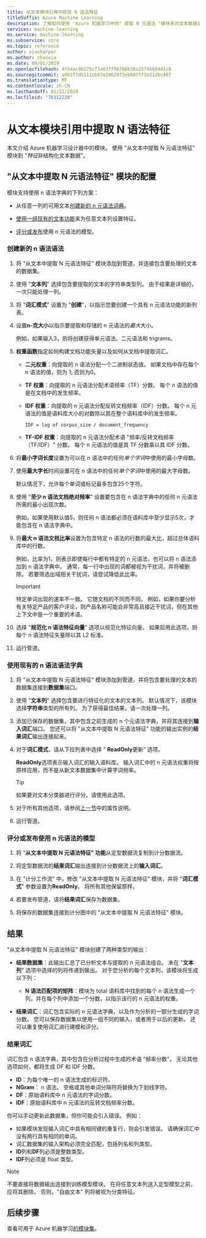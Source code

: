 ```yaml
---
title: 从文本模块引用中提取 N 语法特征
titleSuffix: Azure Machine Learning
description: 了解如何使用 "Azure 机器学习中的" 提取 N 元语法 "模块来对文本数据进行特征。
services: machine-learning
ms.service: machine-learning
ms.subservice: core
ms.topic: reference
author: xiaoharper
ms.author: zhanxia
ms.date: 09/01/2019
ms.openlocfilehash: 4f64ac9b276c71a037f96766b38a2574b89441c8
ms.sourcegitcommit: a9b1f7d5111cb07e3462973eb607ff1e512bc407
ms.translationtype: MT
ms.contentlocale: zh-CN
ms.lasthandoff: 01/22/2020
ms.locfileid: "76312220"
---
```

# <a name="extract-n-gram-features-from-text-module-reference"></a>从文本模块引用中提取 N 语法特征

本文介绍 Azure 机器学习设计器中的模块。 使用 "从文本中提取 N 元语法特征" 模块到 "*特征*非结构化文本数据"。 

## <a name="configuration-of-the-extract-n-gram-features-from-text-module"></a>"从文本中提取 N 元语法特征" 模块的配置

模块支持使用 n 语法字典的下列方案：

* 从任意一列的可用文本[创建新的 n 元语法词典](#create-a-new-n-gram-dictionary)。

* [使用一组现有的文本功能](#use-an-existing-n-gram-dictionary)来为任意文本列设置特征。

* [评分或发布](#score-or-publish-a-model-that-uses-n-grams)使用 n 元语法的模型。

### <a name="create-a-new-n-gram-dictionary"></a>创建新的 n 语法语法

1.  将 "从文本中提取 N 元语法特征" 模块添加到管道，并连接包含要处理的文本的数据集。

1.  使用 "**文本列**" 选择包含要提取的文本的字符串类型列。 由于结果是详细的，一次只能处理一列。

1. 将 "**词汇模式**" 设置为 "**创建**"，以指示您要创建一个具有 n 元语法功能的新列表。 

1. 设置**n-克大小**以指示要提取和存储的 n 元语法的*最大*大小。 

    例如，如果输入3，则将创建获得单元语法、二元语法和 trigrams。

1. **权重函数**指定如何构建文档功能矢量以及如何从文档中提取词汇。

    * **二元权重**：向提取的 n 语法分配一个二进制状态值。 如果文档中存在每个 n 语法的值，则为 1; 否则为0。

    * **TF 权重**：向提取的 n 元语法分配术语频率（TF）分数。 每个 n 语法的值是在文档中的发生频率。

    * **IDF 权重**：向提取的 n 元语法分配反转文档频率（IDF）分数。 每个 n 元语法的值是语料库大小的对数除以其在整个语料库中的发生频率。
    
      `IDF = log of corpus_size / document_frequency`
 
    *  **TF-IDF 权重**：向提取的 n 元语法分配术语 "频率/反转文档频率（TF/IDF）" 分数。 每个 n 元语法的值是其 TF 分数乘以其 IDF 分数。

1. 将**最小字词长度**设置为可以在 n 语法中的任何*单个字词*中使用的最小字母数。

1. 使用**最大字长**时间设置可在 n 语法中的任何*单个字词*中使用的最大字母数。

    默认情况下，允许每个单词或标记最多包含25个字符。

1. 使用 "**至少 n 语法文档绝对频率**" 设置要包含在 n 语法字典中的任何 n 元语法所需的最小出现次数。 

    例如，如果使用默认值5，则任何 n 语法都必须在语料库中至少显示5次，才能包含在 n 语法字典中。 

1.  将**最大 n 语法文档比率**设置为包含特定 n 语法的行数的最大比，超过总体语料库中的行数。

    例如，比率为1，则表示即使每行中都有特定的 n 元语法，也可以将 n 语法添加到 n 语法字典中。 通常，每一行中出现的词都被视为干扰词，并将被删除。 若要筛选出域相关干扰词，请尝试降低此比率。

    > [!IMPORTANT]
    > 特定单词出现的速率不一致。 它随文档的不同而不同。 例如，如果你要分析有关特定产品的客户评论，则产品名称可能会非常高且接近干扰词，但在其他上下文中是一个重要的术语。

1. 选择 "**规范化 n 语法特征向量**" 选项以规范化特征向量。 如果启用此选项，则每个 n 语法特征矢量除以其 L2 标准。

1. 运行管道。

### <a name="use-an-existing-n-gram-dictionary"></a>使用现有的 n 语法语法字典

1.  将 "从文本中提取 N 元语法特征" 模块添加到管道，并将包含要处理的文本的数据集连接到**数据集**端口。

1.  使用 "**文本列**" 选择包含要进行特征化的文本的文本列。 默认情况下，该模块选择**字符串**类型的所有列。 为了获得最佳结果，请一次处理一列。

1. 添加已保存的数据集，其中包含之前生成的 n 个元语法字典，并将其连接到**输入词汇**端口。 您还可以将 "从文本中提取 N 元语法特征" 功能的输出实例的**结果词汇**输出连接起来。

1. 对于**词汇模式**，请从下拉列表中选择 " **ReadOnly**更新" 选项。

   **ReadOnly**选项表示输入词汇的输入语料库。 输入词汇中的 n 元语法权重将按原样应用，而不是从新文本数据集中计算字词频率。

   > [!TIP]
   > 如果要对文本分类器进行评分，请使用此选项。

1.  对于所有其他选项，请参阅[上一节](#create-a-new-n-gram-dictionary)中的属性说明。

1.  运行管道。

### <a name="score-or-publish-a-model-that-uses-n-grams"></a>评分或发布使用 n 元语法的模型

1.  将 "**从文本中提取 N 元语法特征" 功能**从定型数据流复制到计分数据流。

1.  将定型数据流的**结果词汇**输出连接到计分数据流上的**输入词汇**。

1.  在 "计分工作流" 中，修改 "从文本中提取 N 元语法特征" 模块，并将 "**词汇模式**" 参数设置为**ReadOnly**。 将所有其他保留原样。

1.  若要发布管道，请将**结果词汇**保存为数据集。

1.  将保存的数据集连接到计分图中的 "从文本中提取 N 元语法特征" 模块。

## <a name="results"></a>结果

"从文本中提取 N 元语法特征" 模块创建了两种类型的输出： 

* **结果数据集**：此输出汇总了已分析文本与提取的 n 元语法组合。 未在 "**文本列**" 选项中选择的列将传递到输出。 对于您分析的每个文本列，该模块将生成以下列：

  * **N 语法匹配项的矩阵**：模块为 total 语料库中找到的每个 n 语法生成一个列，并在每个列中添加一个分数，以指示该行的 n 元语法的权重。 

* **结果词汇**：词汇包含实际的 n 元语法字典，以及作为分析的一部分生成的字词分数。 您可以保存数据集以使用一组不同的输入，或者用于以后的更新。 还可以重复使用词汇进行建模和评分。

### <a name="result-vocabulary"></a>结果词汇

词汇包含 n 语法字典，其中包含在分析过程中生成的术语 "频率分数"。 无论其他选项如何，都将生成 DF 和 IDF 分数。

+ **ID**：为每个唯一的 n 语法生成的标识符。
+ **NGram**： n 语法。 空格或其他单词分隔符将替换为下划线字符。
+ **DF**：原始语料库中 n 元语法的字词分数。
+ **IDF**：原始语料库中 n 元语法的反转文档频率分数。

你可以手动更新此数据集，但你可能会引入错误。 例如：

* 如果模块发现输入词汇中具有相同键的重复行，则会引发错误。 请确保词汇中没有两行具有相同的单词。
* 词汇数据集的输入架构必须完全匹配，包括列名和列类型。 
* **ID**列和**DF**列必须是整数类型。 
* **IDF**列必须是 float 类型。

> [!Note]
> 不要直接将数据输出连接到训练模型模块。 在将任意文本列送入定型模型之前，应将其删除。 否则，"自由文本" 列将被视为分类特征。

## <a name="next-steps"></a>后续步骤

查看可用于 Azure 机器学习[的模块集](module-reference.md)。
